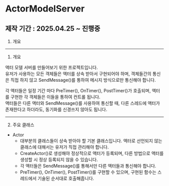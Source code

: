 # ActorModelServer

## 제작 기간 : 2025.04.25 ~ 진행중

1. 개요

---

1. 개요

액터 모델 서버를 만들어보기 위한 프로젝트입니다.    
유저가 사용하는 모든 객체들은 액터를 상속 받아서 구현되어야 하며, 객체들간의 통신은 직접 하지 않고 SendMessage()를 통하여 메시지 방식으로만 통신해야 합니다.  

각 액터들은 일정 기간 마다 PreTimer(), OnTimer(), PostTimer()가 호출되며, 액터를 구현한 각 객체들은 이들을 통하여 컨트롤 됩니다.  
액터들은 다른 액터와 SendMessage()를 사용하여 통신할 때, 다른 스레드에 액터가 존재한다고 하더라도, 동기화를 신경쓰지 않아도 됩니다.  


---

2. 주요 클래스

* Actor 
	* 대부분의 클래스들이 상속 받아야 할 기본 클래스입니다. 액터로 선언되지 않는 클래스에 대해서는 유저가 직접 관리해야 합니다.
	* CreateActor()로 생성해야 정상적으로 액터가 등록되며, 다른 방법으로 액터를 생성할 시 정상 등록되지 않을 수 있습니다.
	* 각 액터들은 SendMessage()를 통해서만 다른 액터들과 통신해야 합니다.
	* PreTimer(), OnTimer(), PostTimer()를 구현할 수 있으며, 구현된 함수는 스레드에서 기술된 순서대로 호출해줍니다.
